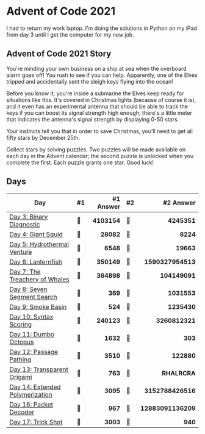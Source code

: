 # Advent of Code 2021

I had to return my work laptop. I'm doing the solutions in Python on my iPad from day 3 until I get the computer for my new job.

## Advent of Code 2021 Story

You're minding your own business on a ship at sea when the overboard alarm goes off! You rush to see if you can help. Apparently, one of the Elves tripped and accidentally sent the sleigh keys flying into the ocean!

Before you know it, you're inside a submarine the Elves keep ready for situations like this. It's covered in Christmas lights (because of course it is), and it even has an experimental antenna that should be able to track the keys if you can boost its signal strength high enough; there's a little meter that indicates the antenna's signal strength by displaying 0-50 stars.

Your instincts tell you that in order to save Christmas, you'll need to get all fifty stars by December 25th.

Collect stars by solving puzzles. Two puzzles will be made available on each day in the Advent calendar; the second puzzle is unlocked when you complete the first. Each puzzle grants one star. Good luck!

## Days

| Day                                                                                                  | #1  |   #1 Answer | #2  |      #2 Answer |
| ---------------------------------------------------------------------------------------------------- | --- | ----------: | --- | -------------: |
| [Day 3: Binary Diagnostic](https://github.com/believer/advent-of-code/blob/master/python/2021/day_03.py) | 🌟  |    **4103154** | 🌟  |       **4245351** |
| [Day 4: Giant Squid](https://github.com/believer/advent-of-code/blob/master/python/2021/day_04.py)    | 🌟  | **28082** | 🌟  | **8224** |
| [Day 5: Hydrothermal Venture](https://github.com/believer/advent-of-code/blob/master/python/2021/day_05.py) | 🌟 | **6548** | 🌟 | **19663** |
| [Day 6: Lanternfish](https://github.com/believer/advent-of-code/blob/master/python/2021/day_06.py) | 🌟 | **350149** | 🌟 | **1590327954513** |
| [Day 7: The Treachery of Whales](https://github.com/believer/advent-of-code/blob/master/python/2021/day_07.py) | 🌟 | **364898** | 🌟 | **104149091** |
| [Day 8: Seven Segment Search](https://github.com/believer/advent-of-code/blob/master/python/2021/day_08.py) | 🌟 | **369** | 🌟 | **1031553** |
| [Day 9: Smoke Basin](https://github.com/believer/advent-of-code/blob/master/python/2021/day_09.py) | 🌟 | **524** | 🌟 | **1235430** |
| [Day 10: Syntax Scoring](https://github.com/believer/advent-of-code/blob/master/python/2021/day_10.py) | 🌟 | **240123** | 🌟 | **3260812321** |
| [Day 11: Dumbo Octopus](https://github.com/believer/advent-of-code/blob/master/python/2021/day_11.py) | 🌟 | **1632** | 🌟 | **303** |
| [Day 12: Passage Pathing](https://github.com/believer/advent-of-code/blob/master/python/2021/day_12.py) | 🌟 | **3510** | 🌟 | **122880** |
| [Day 13: Transparent Origami](https://github.com/believer/advent-of-code/blob/master/python/2021/day_13.py) | 🌟 | **763** | 🌟 | **RHALRCRA** |
| [Day 14: Extended Polymerization](https://github.com/believer/advent-of-code/blob/master/python/2021/day_14.py) | 🌟 | **3095** | 🌟 | **3152788426516** |
| [Day 16: Packet Decoder](https://github.com/believer/advent-of-code/blob/master/python/2021/day_16.py) | 🌟 | **967** | 🌟 | **12883091136209** |
| [Day 17: Trick Shot](https://github.com/believer/advent-of-code/blob/master/python/2021/day_17.py) | 🌟 | **3003** | 🌟 | **940** |

